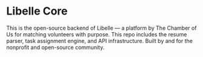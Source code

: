 # Libelle Core

This is the open-source backend of Libelle — a platform by The Chamber of Us for matching volunteers with purpose. This repo includes the resume parser, task assignment engine, and API infrastructure. Built by and for the nonprofit and open-source community.

